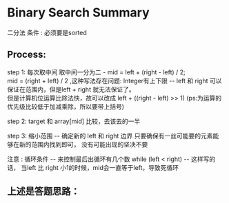 # Binary Search Summary

二分法
条件 : 必须要是sorted

## Process:
 step 1: 每次取中间
 取中间一分为二 - mid = left + (right - left) / 2;    
 mid = (right + left) / 2 ,这种写法存在问题: Integer有上下限 -- left 和 right 可以保证在范围内，但是left + right 就无法保证了。   
 但是计算机位运算比除法快，故可以改成 left + ((right - left) >> 1) (ps:为运算的优先级比较低于加减乘除，所以要带上括号)

 step 2: target 和 array[mid] 比较，去该去的一半

 step 3: 缩小范围 -- 确定新的 left 和 right 边界
    只要确保有一丝可能要的元素能够在新的范围内找到即可， 没有可能出现的坚决不要

注意 : 循环条件 -- 来控制最后出循环有几个数
       while (left < right) -- 这样写的话， 当left 比 right 小1的时候，mid会一直等于left，导致死循环
       
## 上述是答题思路：
